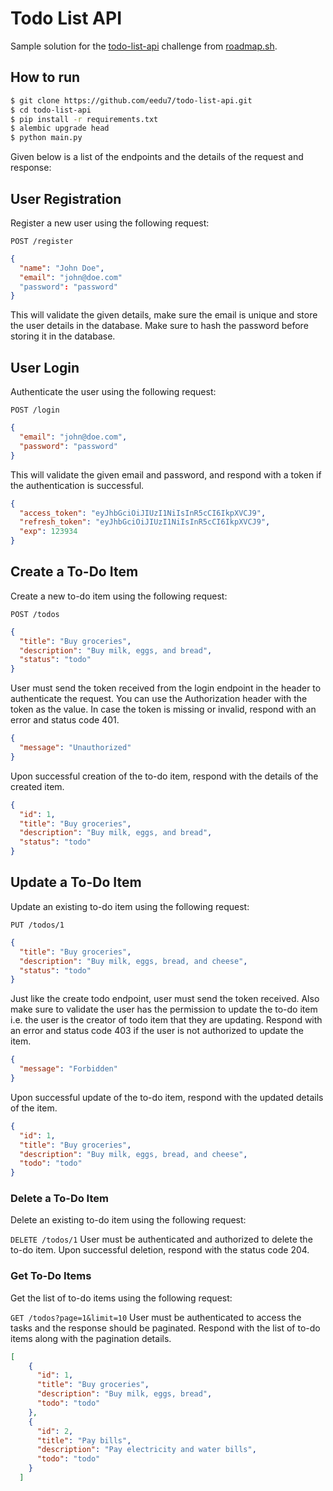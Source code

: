 # Todo List API
Sample solution for the [todo-list-api](https://roadmap.sh/projects/todo-list-api) challenge from [roadmap.sh](https://roadmap.sh/).

## How to run

```bash
$ git clone https://github.com/eedu7/todo-list-api.git
$ cd todo-list-api
$ pip install -r requirements.txt
$ alembic upgrade head
$ python main.py
```

Given below is a list of the endpoints and the details of the request and response:

## User Registration
Register a new user using the following request:

```POST /register```
```json
{
  "name": "John Doe",
  "email": "john@doe.com"
  "password": "password"
}
```
This will validate the given details, make sure the email is unique and store the user details in the database. Make sure to hash the password before storing it in the database.

## User Login
Authenticate the user using the following request:

```POST /login```
```json
{
  "email": "john@doe.com",
  "password": "password"
}
```
This will validate the given email and password, and respond with a token if the authentication is successful.
```json
{
  "access_token": "eyJhbGciOiJIUzI1NiIsInR5cCI6IkpXVCJ9",
  "refresh_token": "eyJhbGciOiJIUzI1NiIsInR5cCI6IkpXVCJ9",
  "exp": 123934
}
```
## Create a To-Do Item
Create a new to-do item using the following request:

```POST /todos```
```json
{
  "title": "Buy groceries",
  "description": "Buy milk, eggs, and bread",
  "status": "todo"
}
```
User must send the token received from the login endpoint in the header to authenticate the request. You can use the Authorization header with the token as the value. In case the token is missing or invalid, respond with an error and status code 401.
```json
{
  "message": "Unauthorized"
}
```
Upon successful creation of the to-do item, respond with the details of the created item.
```json
{
  "id": 1,
  "title": "Buy groceries",
  "description": "Buy milk, eggs, and bread",
  "status": "todo"
}
```
## Update a To-Do Item
Update an existing to-do item using the following request:

```PUT /todos/1```

```json
{
  "title": "Buy groceries",
  "description": "Buy milk, eggs, bread, and cheese",
  "status": "todo"
}
```
Just like the create todo endpoint, user must send the token received. Also make sure to validate the user has the permission to update the to-do item i.e. the user is the creator of todo item that they are updating. Respond with an error and status code 403 if the user is not authorized to update the item.
```json
{
  "message": "Forbidden"
}
```
Upon successful update of the to-do item, respond with the updated details of the item.
```json
{
  "id": 1,
  "title": "Buy groceries",
  "description": "Buy milk, eggs, bread, and cheese",
  "todo": "todo"
}
```
### Delete a To-Do Item
Delete an existing to-do item using the following request:

```DELETE /todos/1```
User must be authenticated and authorized to delete the to-do item. Upon successful deletion, respond with the status code 204.

### Get To-Do Items
Get the list of to-do items using the following request:

```GET /todos?page=1&limit=10```
User must be authenticated to access the tasks and the response should be paginated. Respond with the list of to-do items along with the pagination details.
```json
[
    {
      "id": 1,
      "title": "Buy groceries",
      "description": "Buy milk, eggs, bread",
      "todo": "todo"
    },
    {
      "id": 2,
      "title": "Pay bills",
      "description": "Pay electricity and water bills",
      "todo": "todo"
    }
  ]
```
